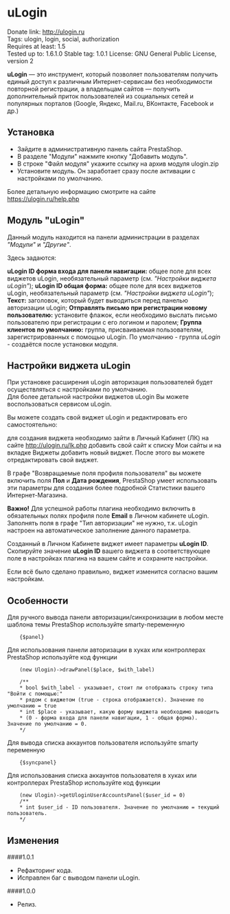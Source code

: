 # uLogin  

Donate link: http://ulogin.ru  
Tags: ulogin, login, social, authorization  
Requires at least: 1.5  
Tested up to: 1.6.1.0
Stable tag: 1.0.1
License: GNU General Public License, version 2  

**uLogin** — это инструмент, который позволяет пользователям получить единый доступ к различным Интернет-сервисам без необходимости повторной регистрации,
а владельцам сайтов — получить дополнительный приток пользователей из социальных сетей и популярных порталов (Google, Яндекс, Mail.ru, ВКонтакте, Facebook и др.)

## Установка

- Зайдите в административную панель сайта PrestaShop.
- В разделе "Модули" нажмите кнопку "Добавить модуль".
- В строке "Файл модуля" укажите ссылку на архив модуля ulogin.zip
- Установите модуль. Он заработает сразу после активации с настройками по умолчанию.

Более детальную информацию смотрите на сайте https://ulogin.ru/help.php

## Модуль "uLogin"

Данный модуль находится на панели администрации в разделах *"Модули"* и *"Другие"*.

Здесь задаются: 
 
**uLogin ID форма входа для панели навигации:** общее поле для всех виджетов uLogin, необязательный параметр (см. *"Настройки виджета uLogin"*);
**uLogin ID общая форма:** общее поле для всех виджетов uLogin, необязательный параметр (см. *"Настройки виджета uLogin"*);
**Текст:** заголовок, который будет выводиться перед панелью авторизации  uLogin;
**Отправлять письмо при регистрации новому пользователю:** установите флажок, если необходимо выслать письмо пользователю при регистрации с его логином и паролем;
**Группа клиентов по умолчанию:** группа, присваиваемая пользователям, зарегистрированных с помощью uLogin. По умолчанию - группа *uLogin* - создаётся после установки модуля.

## Настройки виджета uLogin

При установке расширения uLogin авторизация пользователей будет осуществляться с настройками по умолчанию.  
Для более детальной настройки виджетов uLogin Вы можете воспользоваться сервисом uLogin.  

Вы можете создать свой виджет uLogin и редактировать его самостоятельно:

для создания виджета необходимо зайти в Личный Кабинет (ЛК) на сайте http://ulogin.ru/lk.php
добавить свой сайт к списку Мои сайты и на вкладке Виджеты добавить новый виджет. После этого вы можете отредактировать свой виджет.

В графе "Возвращаемые поля профиля пользователя" вы можете включить поля **Пол** и **Дата рождения**, PrestaShop умеет использовать эти параметры для создания более подробной Статистики вашего Интернет-Магазина.

**Важно!** Для успешной работы плагина необходимо включить в обязательных полях профиля поле **Еmail** в Личном кабинете uLogin.  
Заполнять поля в графе "Тип авторизации" не нужно, т.к. uLogin настроен на автоматическое заполнение данного параметра.

Созданный в Личном Кабинете виджет имеет параметры **uLogin ID**.  
Скопируйте значение **uLogin ID** вашего виджета в соответствующее поле в настройках плагина на вашем сайте и сохраните настройки.   

Если всё было сделано правильно, виджет изменится согласно вашим настройкам.


## Особенности

Для ручного вывода панели авторизации/синхронизации в любом месте шаблона темы PrestaShop используйте smarty-переменную

		{$panel}
	
Для использования панели авторизации в хуках или контроллерах PrestaShop используйте код функции

		(new Ulogin)->drawPanel($place, $with_label)
	
		/**
		* bool $with_label - указывает, стоит ли отображать строку типа "Войти с помощью:" 
		* рядом с виджетом (true - строка отображается). Значение по умолчанию = true
		* int $place - указывает, какую форму виджета необходимо выводить 
		* (0 - форма входа для панели навигации, 1 - общая форма). Значение по умолчанию = 0.
		*/

Для вывода списка аккаунтов пользователя используйте smarty переменную

		{$syncpanel}
	
Для использования списка аккаунтов пользователя в хуках или контроллерах PrestaShop используйте код функции

		(new Ulogin)->getUloginUserAccountsPanel($user_id = 0)
		/**
		* int $user_id - ID пользователя. Значение по умолчанию = текущий пользователь.
		*/

## Изменения

####1.0.1
* Рефакторинг кода.
* Исправлен баг с выводом панели uLogin.

####1.0.0
* Релиз.
